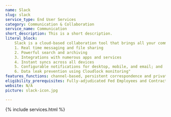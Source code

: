 ```yaml
---
name: Slack
slug: slack
service_type: End User Services
category: Communication & Collaboration
service_name: Communication
short_description: This is a short description.
literal_block:
    Slack is a cloud-based collaboration tool that brings all your communication together in one place. Its features include the following. 
    1. Real time messaging and file sharing 
    2. Powerful search and archiving 
    3. Integrations with numerous apps and services 
    4. Instant syncs across all devices 
    5. Configurable notifications for desktop, mobile, and email; and 
    6. Data leak prevention using Cloudlock monitoring"
features_functions: channel-based, persistent correspondence and private, direct messaging
eligibility_prerequisites: Fully-adjudicated Fed Employees and Contractors and license availability. External users by invitation only (TTS only)
website: N/A 
picture: slack-icon.jpg

---
```


{% include services.html %}